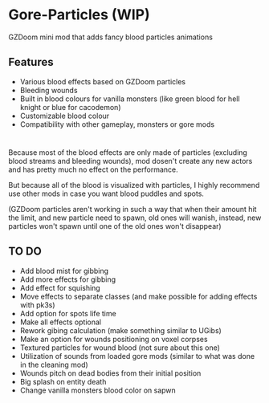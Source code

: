 # Gore-Particles (WIP)
GZDoom mini mod that adds fancy blood particles animations

## Features

* Various blood effects based on GZDoom particles
* Bleeding wounds
* Built in blood colours for vanilla monsters (like green blood for hell knight or blue for cacodemon)
* Customizable blood colour
* Compatibility with other gameplay, monsters or gore mods
#

Because most of the blood effects are only made of particles (excluding blood streams and bleeding wounds), mod dosen't create any new actors and has pretty much no effect on the performance.

But because all of the blood is visualized with particles, I highly recommend use other mods in case you want blood puddles and spots.

(GZDoom particles aren't working in such a way that when their amount hit the limit, and new particle need to spawn, old ones will wanish, instead, new particles won't spawn until one of the old ones won't disappear)

## TO DO

* Add blood mist for gibbing
* Add more effects for gibbing
* Add effect for squishing
* Move effects to separate classes (and make possible for adding effects with pk3s)
* Add option for spots life time
* Make all effects optional
* Rework gibing calculation (make something similar to UGibs)
* Make an option for wounds positioning on voxel corpses
* Textured particles for wound blood (not sure about this one)
* Utilization of sounds from loaded gore mods (similar to what was done in the cleaning mod)
* Wounds pitch on dead bodies from their initial position
* Big splash on entity death
* Change vanilla monsters blood color on sapwn
